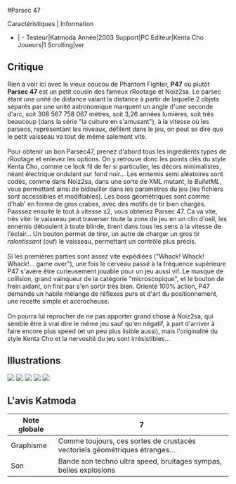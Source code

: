#Parsec 47

Caractéristiques | Information
- | -
Testeur|Katmoda
Année|2003
Support|PC
Editeur|Kenta Cho
Joueurs|1
Scrolling|ver

## Critique
Rien à voir ici avec le vieux coucou de Phantom Fighter, <b>P47</b> où plutôt <b>Parsec 47</b> est un petit cousin des fameux rRootage et Noiz2sa. Le parsec étant une unité de distance valant la distance à partir de laquelle 2 objets séparés par une unité astronomique marquent un angle d'une seconde d'arc, soit 308 567 758 067 mètres, soit 3,26 années lumières, soit très beaucoup (dans la série "la culture en s'amusant"), à la vitesse où les parsecs, représentant les niveaux, défilent dans le jeu, on peut se dire que le petit vaisseau va tout de même salement vite.<br/><br/>Pour obtenir un bon Parsec47, prenez d'abord  tous les ingrédients types de rRootage et enlevez les options. On y retrouve donc les points clés du style Kenta Cho, comme ce look fil de fer si particulier, les décors minimalistes, néant électrique ondulant sur fond noir... Les ennemis semi aléatoires sont codés, comme dans Noiz2sa, dans une sorte de XML mutant, le <i>BulletML</i>, vous permettant ainsi de bidouiller dans les paramètres du jeu (les fichiers sont accessibles et modifiables). Les boss géométriques sont comme d'hab' en forme de gros crabes, avec des motifs de tir bien chargés.<br/>Paassez ensuite le tout à vitesse x2, vous obtenez Parsec 47.  Ca va vite, très vite: le vaisseau peut traverser toute la zone de jeu en un clin d'oeil, les ennemis déboulent à toute blinde, tirent dans tous les sens à la vitesse de l'éclair... Un bouton permet de tirer, un autre de charger un gros tir <i>ralentissant</i> (ouf) le vaisseau, permettant un contrôle plus précis. <br/><br/>Si les premières parties sont assez vite expédiées ("Whack! Whack! Whack!... game over"), une fois le cerveau passé à la fréquence supérieure P47 s'avère être curieusement jouable pour un jeu aussi vif. Le masque de collision, grand vainqueur de la catégorie "microscopique", et le bouton de frein aidant, on finit par s'en sortir très bien. Orienté 100% action, P47 demande un habile mélange de réflexes purs et d'art du positionnement, une recette simple et accrocheuse.<br/><br/>On pourra lui reprocher de ne pas apporter grand chose à Noiz2sa, qui semble être à vrai dire le même jeu sauf qu'en négatif, à part d'arriver à faire encore plus speed (et un peu plus lisible aussi), mais l'originalité du style Kenta Cho et la nervosité du jeu sont irrésistibles...

## Illustrations
![](http://www.shmup.com/images/thumbs/img_fiche_1_463.gif)
![](http://www.shmup.com/images/thumbs/img_fiche_2_463.gif)
![](http://www.shmup.com/images/thumbs/img_fiche_3_463.gif)
![](http://www.shmup.com/images/thumbs/img_fiche_4_463.gif)
![](http://www.shmup.com/images/thumbs/img_fiche_5_463.gif)

## L'avis Katmoda
Note globale|7
-|-
Graphisme|Comme toujours, ces sortes de crustacés vectoriels géométriques étranges...
Son|Bande son techno ultra speed, bruitages sympas, belles explosions
